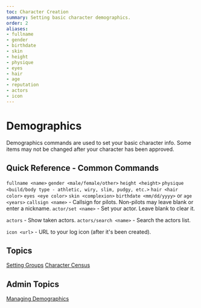 ```yaml
---
toc: Character Creation
summary: Setting basic character demographics.
order: 2
aliases:
- fullname
- gender
- birthdate
- skin
- height
- physique
- eyes
- hair
- age
- reputation
- actors
- icon
---
```

# Demographics

Demographics commands are used to set your basic character info.  Some items may not be changed after your character has been approved.

## Quick Reference - Common Commands

`fullname <name>`
`gender <male/female/other>`
`height <height>`
`physique <build/body type - athletic, wiry, slim, pudgy, etc.>`
`hair <hair color>`
`eyes <eye color>`
`skin <complexion>`
`birthdate <mm/dd/yyyy>` or `age <years>`
`callsign <name>` - Callsign for pilots.  Non-pilots may leave blank or enter a nickname.
`actor/set <name>` - Set your actor.  Leave blank to clear it.

`actors` - Show taken actors.
`actors/search <name>` - Search the actors list.

`icon <url>` - URL to your log icon (after it's been created).

## Topics

[Setting Groups](/help/demographics/groups)
[Character Census](/help/demographics/census)

## Admin Topics

[Managing Demographics](/help/demographics/admin)